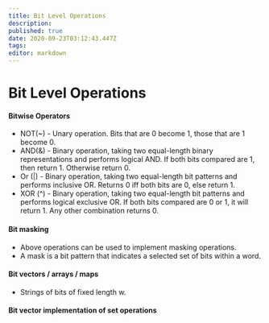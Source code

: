```yaml
---
title: Bit Level Operations
description: 
published: true
date: 2020-09-23T03:12:43.447Z
tags: 
editor: markdown
---
```


# Bit Level Operations


#### Bitwise Operators

* NOT(~) - Unary operation. Bits that are 0 become 1, those that are 1 become 0.
* AND(&) - Binary operation, taking two equal-length binary representations and performs logical AND. If both bits compared are 1, then return 1. Otherwise return 0. 
* Or (|) - Binary operation, taking two equal-length bit patterns and performs inclusive OR. Returns 0 iff both bits are 0, else return 1.
* XOR (^) - Binary operation, taking two equal-length bit patterns and performs logical exclusive OR. If both bits compared are 0 or 1, it will return 1. Any other combination returns 0.
#### Bit masking
* Above operations can be used to implement masking operations. 
* A mask is a bit pattern that indicates a selected set of bits within a word.

#### Bit vectors / arrays / maps
* Strings of bits of fixed length w.  

#### Bit vector implementation of set operations